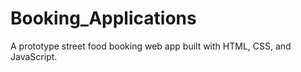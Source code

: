 # Booking_Applications
A prototype street food booking web app built with HTML, CSS, and JavaScript.

